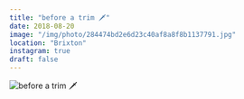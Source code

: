 ```yaml
---
title: "before a trim 🗡"
date: 2018-08-20
image: "/img/photo/284474bd2e6d23c40af8a8f8b1137791.jpg"
location: "Brixton"
instagram: true
draft: false
---
```


![before a trim 🗡](/img/photo/284474bd2e6d23c40af8a8f8b1137791.jpg)
